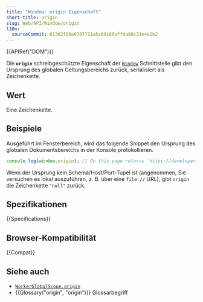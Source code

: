 ```yaml
---
title: "Window: origin Eigenschaft"
short-title: origin
slug: Web/API/Window/origin
l10n:
  sourceCommit: 61362f08e0707711a5c09166affda86c31e4e2b2
---
```


{{APIRef("DOM")}}

Die **`origin`** schreibgeschützte Eigenschaft der [`Window`](/de/docs/Web/API/Window) Schnittstelle gibt den Ursprung des globalen Geltungsbereichs zurück, serialisiert als Zeichenkette.

## Wert

Eine Zeichenkette.

## Beispiele

Ausgeführt im Fensterbereich, wird das folgende Snippet den Ursprung des globalen Dokumentsbereichs in der Konsole protokollieren.

```js
console.log(window.origin); // On this page returns 'https://developer.mozilla.org'
```

Wenn der Ursprung kein Schema/Host/Port-Tupel ist (angenommen, Sie versuchen es lokal auszuführen, z. B. über eine `file://` URL), gibt `origin` die Zeichenkette `"null"` zurück.

## Spezifikationen

{{Specifications}}

## Browser-Kompatibilität

{{Compat}}

## Siehe auch

- [`WorkerGlobalScope.origin`](/de/docs/Web/API/WorkerGlobalScope/origin)
- {{Glossary("origin", "origin")}} Glossarbegriff
